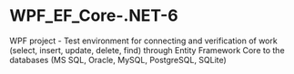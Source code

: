 # WPF_EF_Core-.NET-6
WPF project - Test environment for connecting and verification of work (select, insert, update, delete, find) through Entity Framework Core to the databases (MS SQL, Oracle, MySQL, PostgreSQL, SQLite)
